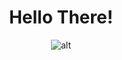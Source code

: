 
<h1 align="center">Hello There!</h1>
<p align="center">
  <img src="https://thumbs.gfycat.com/FlusteredSourAnhinga.webp" alt="alt" title="title"/>
</p>
